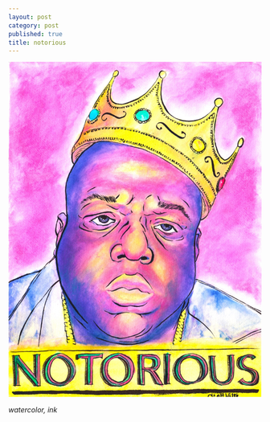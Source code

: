 ```yaml
---
layout: post
category: post
published: true
title: notorious
---
```

![notorious](/media/notorious-1200w.jpeg)
<!--more-->
<span class='date fr'>*watercolor, ink*</span><br>  
  
  
  